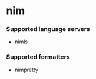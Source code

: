 # nim
<!--- THIS DOCUMENT IS AUTOMATICALLY GENERATED, DON'T EDIT IT -->

### Supported language servers

- nimls

### Supported formatters

- nimpretty
